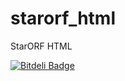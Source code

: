 # starorf_html

StarORF HTML

[![Bitdeli Badge](https://d2weczhvl823v0.cloudfront.net/iceraj/starorf_html/trend.png)](https://bitdeli.com/free "Bitdeli Badge")
